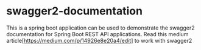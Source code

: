 # swagger2-documentation
This is a spring boot application can be used to demonstrate the swagger2 documentation for Spring Boot REST API applications.
Read this medium article[https://medium.com/p/14926e8e20a4/edit] to work with swagger2
